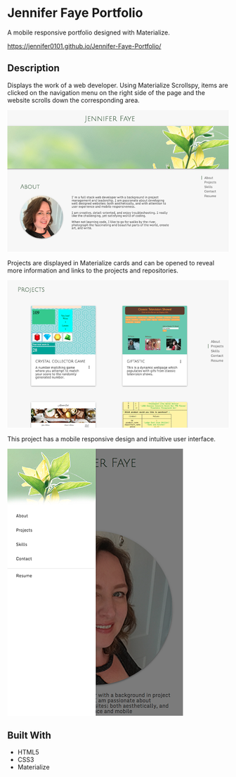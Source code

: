 # Jennifer Faye Portfolio

A mobile responsive portfolio designed with Materialize.  

<https://jennifer0101.github.io/Jennifer-Faye-Portfolio/>

## Description

Displays the work of a web developer. Using Materialize Scrollspy, items are clicked on the navigation menu on the right side of the page and the website scrolls down the corresponding area. 

![Image description](assets/images/SS_About.png)

Projects are displayed in Materialize cards and can be opened to reveal more information and links to the projects and repositories. 

![Image description](assets/images/SS_Projects.png)

This project has a mobile responsive design and intuitive user interface.

![Image description](assets/images/SS_Mobile.png)

## Built With

* HTML5
* CSS3
* Materialize

